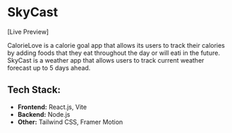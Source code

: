 # SkyCast

[Live Preview]

CalorieLove is a calorie goal app that allows its users to track their calories by adding foods that they eat throughout the day or will eati in the future.
SkyCast is a weather app that allows users to track current weather forecast up to 5 days ahead.

## Tech Stack:

- **Frontend:** React.js, Vite
- **Backend:** Node.js
- **Other:** Tailwind CSS, Framer Motion
